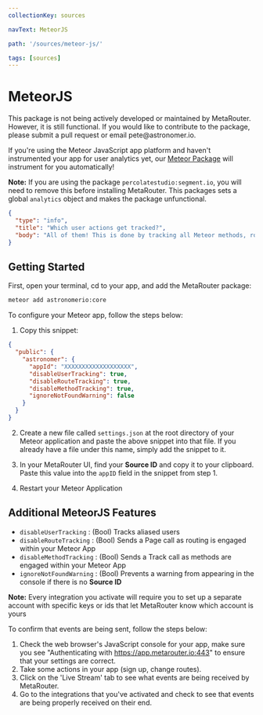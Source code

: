 ```yaml
---
collectionKey: sources

navText: MeteorJS

path: '/sources/meteor-js/'

tags: [sources]
---
```


# MeteorJS

<div class="warning">
This package is not being actively developed or maintained by MetaRouter. However, it is still functional. If you would like to contribute to the package, please submit a pull request or email pete@astronomer.io.
</div>

If you're using the Meteor JavaScript app platform and haven't instrumented your app for user analytics yet, our [Meteor Package](https://atmospherejs.com/astronomerio/core) will instrument for you automatically!

**Note:** If you are using the package `percolatestudio:segment.io`, you will need to remove this before installing MetaRouter. This packages sets a global `analytics` object and makes the package unfunctional.

```json
{
  "type": "info",
  "title": "Which user actions get tracked?",
  "body": "All of them! This is done by tracking all Meteor methods, route changes (flow-router and iron-router), and insertions into minimongo."
}
```

## Getting Started

First, open your terminal, cd to your app, and add the MetaRouter package:

```bash
meteor add astronomerio:core
```

To configure your Meteor app, follow the steps below:

1. Copy this snippet:

```json
{
  "public": {
    "astronomer": {
      "appId": "XXXXXXXXXXXXXXXXXXX",
      "disableUserTracking": true,
      "disableRouteTracking": true,
      "disableMethodTracking": true,
      "ignoreNotFoundWarning": false
    }
  }
}
```

2. Create a new file called `settings.json` at the root directory of your Meteor application and paste the above snippet into that file. If you already have a file under this name, simply add the snippet to it.

3. In your MetaRouter UI, find your **Source ID** and copy it to your clipboard. Paste this value into the `appID` field in the snippet from step 1.

4. Restart your Meteor Application

## Additional MeteorJS Features

- `disableUserTracking` : (Bool) Tracks aliased users
- `disableRouteTracking` : (Bool) Sends a Page call as routing is engaged within your Meteor App
- `disableMethodTracking` : (Bool) Sends a Track call as methods are engaged within your Meteor App
- `ignoreNotFoundWarning` : (Bool) Prevents a warning from appearing in the console if there is no **Source ID**

**Note:** Every integration you activate will require you to set up a separate account with specific keys or ids that let MetaRouter know which account is yours

To confirm that events are being sent, follow the steps below:

1. Check the web browser's JavaScript console for your app, make sure you see "Authenticating with https://app.metarouter.io:443" to ensure that your settings are correct.
2. Take some actions in your app (sign up, change routes).
3. Click on the 'Live Stream' tab to see what events are being received by MetaRouter.
4. Go to the integrations that you've activated and check to see that events are being properly received on their end.
